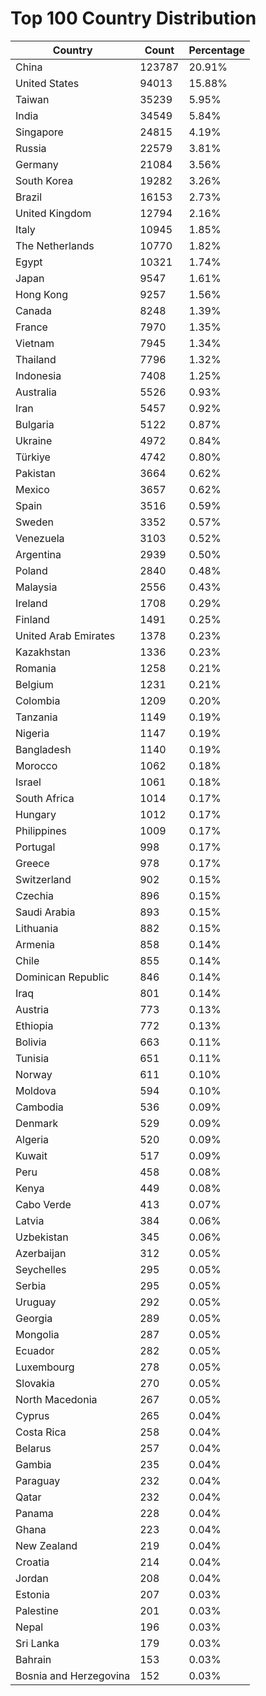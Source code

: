 # Top 100 Country Distribution
| Country | Count | Percentage |
|----|----|----|
| China | 123787 | 20.91% |
| United States | 94013 | 15.88% |
| Taiwan | 35239 | 5.95% |
| India | 34549 | 5.84% |
| Singapore | 24815 | 4.19% |
| Russia | 22579 | 3.81% |
| Germany | 21084 | 3.56% |
| South Korea | 19282 | 3.26% |
| Brazil | 16153 | 2.73% |
| United Kingdom | 12794 | 2.16% |
| Italy | 10945 | 1.85% |
| The Netherlands | 10770 | 1.82% |
| Egypt | 10321 | 1.74% |
| Japan | 9547 | 1.61% |
| Hong Kong | 9257 | 1.56% |
| Canada | 8248 | 1.39% |
| France | 7970 | 1.35% |
| Vietnam | 7945 | 1.34% |
| Thailand | 7796 | 1.32% |
| Indonesia | 7408 | 1.25% |
| Australia | 5526 | 0.93% |
| Iran | 5457 | 0.92% |
| Bulgaria | 5122 | 0.87% |
| Ukraine | 4972 | 0.84% |
| Türkiye | 4742 | 0.80% |
| Pakistan | 3664 | 0.62% |
| Mexico | 3657 | 0.62% |
| Spain | 3516 | 0.59% |
| Sweden | 3352 | 0.57% |
| Venezuela | 3103 | 0.52% |
| Argentina | 2939 | 0.50% |
| Poland | 2840 | 0.48% |
| Malaysia | 2556 | 0.43% |
| Ireland | 1708 | 0.29% |
| Finland | 1491 | 0.25% |
| United Arab Emirates | 1378 | 0.23% |
| Kazakhstan | 1336 | 0.23% |
| Romania | 1258 | 0.21% |
| Belgium | 1231 | 0.21% |
| Colombia | 1209 | 0.20% |
| Tanzania | 1149 | 0.19% |
| Nigeria | 1147 | 0.19% |
| Bangladesh | 1140 | 0.19% |
| Morocco | 1062 | 0.18% |
| Israel | 1061 | 0.18% |
| South Africa | 1014 | 0.17% |
| Hungary | 1012 | 0.17% |
| Philippines | 1009 | 0.17% |
| Portugal | 998 | 0.17% |
| Greece | 978 | 0.17% |
| Switzerland | 902 | 0.15% |
| Czechia | 896 | 0.15% |
| Saudi Arabia | 893 | 0.15% |
| Lithuania | 882 | 0.15% |
| Armenia | 858 | 0.14% |
| Chile | 855 | 0.14% |
| Dominican Republic | 846 | 0.14% |
| Iraq | 801 | 0.14% |
| Austria | 773 | 0.13% |
| Ethiopia | 772 | 0.13% |
| Bolivia | 663 | 0.11% |
| Tunisia | 651 | 0.11% |
| Norway | 611 | 0.10% |
| Moldova | 594 | 0.10% |
| Cambodia | 536 | 0.09% |
| Denmark | 529 | 0.09% |
| Algeria | 520 | 0.09% |
| Kuwait | 517 | 0.09% |
| Peru | 458 | 0.08% |
| Kenya | 449 | 0.08% |
| Cabo Verde | 413 | 0.07% |
| Latvia | 384 | 0.06% |
| Uzbekistan | 345 | 0.06% |
| Azerbaijan | 312 | 0.05% |
| Seychelles | 295 | 0.05% |
| Serbia | 295 | 0.05% |
| Uruguay | 292 | 0.05% |
| Georgia | 289 | 0.05% |
| Mongolia | 287 | 0.05% |
| Ecuador | 282 | 0.05% |
| Luxembourg | 278 | 0.05% |
| Slovakia | 270 | 0.05% |
| North Macedonia | 267 | 0.05% |
| Cyprus | 265 | 0.04% |
| Costa Rica | 258 | 0.04% |
| Belarus | 257 | 0.04% |
| Gambia | 235 | 0.04% |
| Paraguay | 232 | 0.04% |
| Qatar | 232 | 0.04% |
| Panama | 228 | 0.04% |
| Ghana | 223 | 0.04% |
| New Zealand | 219 | 0.04% |
| Croatia | 214 | 0.04% |
| Jordan | 208 | 0.04% |
| Estonia | 207 | 0.03% |
| Palestine | 201 | 0.03% |
| Nepal | 196 | 0.03% |
| Sri Lanka | 179 | 0.03% |
| Bahrain | 153 | 0.03% |
| Bosnia and Herzegovina | 152 | 0.03% |
